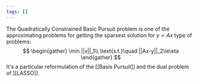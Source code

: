 ```yaml
---
tags: []
---
```

The Quadratically Constrained Basic Pursuit problem  is one of the approximating problems for getting the sparsest solution for $y=Ax$ type of problems:
$$
\begin{gather}
\min ||x||_1\\
\text{s.t.}\quad ||Ax-y||_2\le\eta
\end{gather}
$$
It's a particular reformulation of the [[Basis Pursuit]] and the dual problem of [[LASSO]].